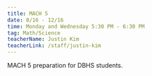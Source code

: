 ```yaml
---
title: MACH 5
date: 8/16 - 12/16
time: Monday and Wednesday 5:30 PM - 6:30 PM
tag: Math/Science
teacherName: Justin Kim
teacherLink: /staff/justin-kim
---
```

MACH 5 preparation for DBHS students.